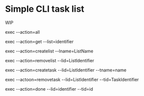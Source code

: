 # Simple CLI task list

WIP

exec --action=all

exec --action=get --list=identifier

exec --action=createlist --lname=ListName

exec --action=removelist --lid=ListIdentifier

exec --action=createtask --lid=ListIdentifier --tname=name

exec --actoon=removetask --lid=ListIdentifier --tid=TaskIdentifier

exec --action=done --lid=identifier --tid=id